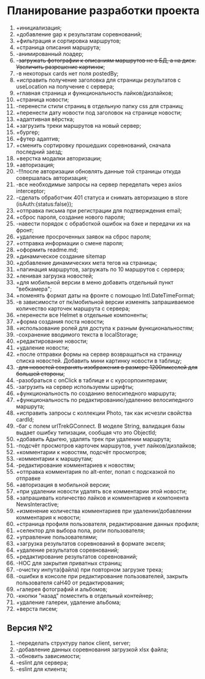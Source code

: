# Планирование разработки проекта

1. +инициализация;
2. +добавление gap к результатам соревнований;
3. +фильтрация и сортировка маршрутов;
4. +страница описания маршрута;
5. -анимированный лоадер;
6. -~~загружать фотографии к описаниям маршрутов не в БД, а на диск. Увеличить разрешение
   картинок~~;
7. -в некоторых cards нет поля postedBy;
8. +исправить получение заголовка для страницы результатов с useLocation на получение с сервера;
9. +главная страница и функциональность лайков/дизлайков;
10. +страница новости;
11. -перенести стили страниц в отдельную папку css для страниц;
12. +перенести дату новости под заголовок на странице новости;
13. +адаптивная вёрстка;
14. +загрузить треки маршрутов на новый сервер;
15. +бургер;
16. +футер адаптив;
17. +сменить сортировку прошедших соревнований, сначала последний заезд;
18. +верстка модалки авторизации;
19. +авторизация;
20. -!!!после авторизации обновлять данные той страницы откуда совершалась авторизация;
21. -все необходимые запросы на сервер переделать через axios interceptor;
22. -сделать обработчик 401 статуса и снимать авторизацию в store (isAuth:{status:false});
23. +отправка письма при регистрации для подтверждения email;
24. +сброс пароля, создание нового пароля;
25. -навести порядок с обработкой ошибок на бэке и передачи их на фронт;
26. +удаление просроченных заявок на сброс пароля;
27. +отправка информации о смене пароля;
28. +оформить readme.md;
29. +динамическое создание sitemap
30. +добавление динамических мета тегов на страницы;
31. +пагинация маршрутов, загружать по 10 маршрутов с сервера;
32. +ленивая загрузка новостей;
33. +для мобильной версии в меню добавить отдельный пункт "вебкамера";
34. +поменять формат даты на фронте с помощью Intl.DateTimeFormat;
35. -в зависимости от пк/мобильной версии изменять запрашиваемое количество карточек маршрута с
    сервера;
36. +перенести все Helmet в отдельные компоненты;
37. +форма создания поста новости;
38. +использование ролей для доступа к разным функциональностям;
39. -сохранение вводимого текста в localStorage;
40. +редактирование новости;
41. +удаление новости;
42. +после отправки формы на сервер возвращаться на страницу списка новостей. Добавить мини
    картинку новости в таблицу;
43. -~~для новостей сохранять изображения в размере 1200пикселей для большей стороны~~;
44. -разобраться с onClick в таблице и с курсорпоинтерами;
45. -загрузить на сервер используемы шрифты;
46. +функциональность по созданию велосипедного маршрута;
47. +функциональность по редактированию/удалению велосипедного маршрута;
48. +исправить запросы с коллекции Photo, так как исчезли свойства cardId;
49. -баг с полем urlTrekGConnect. В моделе String, валидация базы выдает ошибку типизации,
    сообщая что это ObjectId;
50. +добавить Адыгею, удалять трек при удалении маршрута;
51. -подсчёт просмотров карточек маршрутов, учет лайков/дизлайков;
52. +комментарии к новостям, подсчёт просмотров;
53. -комментарии к маршрутам;
54. -редактирование комментариев к новостям;
55. +отправка комментария по alt-enter, попап с подсказкой по отправке
56. +авторизация в мобильной версии;
57. +при удалении новости удалять все комментарии этой новости;
58. +запрашивать количество лайков и комментариев и компонента NewsInteractive;
59. +изменение количества комментариев при удалении/добавлении комментария к новости;
60. +страница профиля пользователя, редактирование данных профиля;
61. +селектор для выбора пола, роли пользователя;
62. +управление пользователями;
63. +загрузка результатов соревнований в формате экселя;
64. +удаление результатов соревнований;
65. +редактирование результатов соревнований;
66. -HOC для закрытия приватных страниц;
67. -очистку инпута(файла) при повторном загрузке трека;
68. -ошибки в консоле при редактирование пользователей, закрыть пользователя caH40 от
    редактирования;
69. +галерея фотографий и альбомов;
70. -кнопки "назад" поместить в отдельный контейнер;
71. +удаление галереи, удаление альбома;
72. +верста писем;

## Версия №2

1. -переделать структуру папок client, server;
2. -добавление данных соревнования загрузкой xlsx файла;
3. -обновить зависимости;
4. -eslint для сервера;
5. -eslint для клиента;
